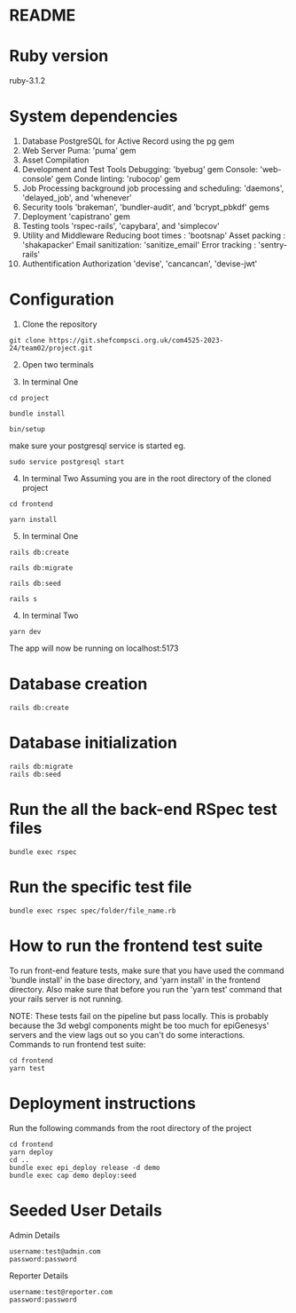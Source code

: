 # README
# Ruby version
ruby-3.1.2

# System dependencies
1. Database 
PostgreSQL for Active Record using the pg gem
2. Web Server
Puma: 'puma' gem
3. Asset Compilation
4. Development and Test Tools 
Debugging: 'byebug' gem
Console: 'web-console' gem
Conde linting: 'rubocop' gem
5. Job Processing
background job processing and scheduling: 'daemons', 'delayed_job', and 'whenever'
6. Security tools
'brakeman', 'bundler-audit', and 'bcrypt_pbkdf' gems
7. Deployment
'capistrano' gem
8. Testing tools
'rspec-rails', 'capybara', and 'simplecov'
9. Utility and Middleware
Reducing boot times : 'bootsnap'
Asset packing : 'shakapacker'
Email sanitization: 'sanitize_email'
Error tracking : 'sentry-rails'
11. Authentification Authorization 
'devise', 'cancancan', 'devise-jwt'

# Configuration 

1. Clone the repository

```
git clone https://git.shefcompsci.org.uk/com4525-2023-24/team02/project.git
```

2. Open two terminals

3. In terminal One

```
cd project

bundle install

bin/setup
```
make sure your postgresql service is started eg.
```
sudo service postgresql start
```

4. In terminal Two 
Assuming you are in the root directory of the cloned project

```
cd frontend 

yarn install
```

5. In terminal One

```
rails db:create

rails db:migrate

rails db:seed

rails s
```

4. In terminal Two

```
yarn dev
```

The app will now be running on localhost:5173

# Database creation 
```
rails db:create
```

# Database initialization
```
rails db:migrate
rails db:seed
```

# Run the all the back-end RSpec test files
```
bundle exec rspec 
```

# Run the specific test file

```
bundle exec rspec spec/folder/file_name.rb
```

# How to run the frontend test suite
To run front-end feature tests, make sure that you have used the command 'bundle install' in the base directory, and 'yarn install' in the frontend directory.
Also make sure that before you run the 'yarn test' command that your rails server is not running.

NOTE: These tests fail on the pipeline but pass locally. This is probably because the 3d webgl components might be too much for epiGenesys' servers and the view lags out so you can't do some interactions.
Commands to run frontend test suite:
```
cd frontend
yarn test
```
# Deployment instructions
Run the following commands from the root directory of the project
```
cd frontend
yarn deploy
cd ..
bundle exec epi_deploy release -d demo
bundle exec cap demo deploy:seed
```
# Seeded User Details

Admin Details
```
username:test@admin.com
password:password
```
Reporter Details
```
username:test@reporter.com
password:password
```

